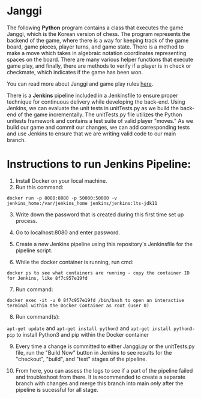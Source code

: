 # Janggi

The following **Python** program contains a class that executes the game Janggi, which is the Korean version of chess. The program represents the backend of the game, where there is a way for keeping track of the game board, game pieces, player turns, and game state. There is a method to make a move which takes in algebraic notation coordinates representing spaces on the board. There are many various helper functions that execute game play, and finally, there are methods to verify if a player is in check or checkmate, which indicates if the game has been won.

You can read more about Janggi and game play rules [here](https://en.wikipedia.org/wiki/Janggi).

There is a **Jenkins** pipeline included in a Jenkinsfile to ensure proper technique for continuous delivery while developing the back-end. Using Jenkins, we can evaluate the unit tests in unitTests.py as we build the back-end of the game incrementally. The unitTests.py file utilizes the Python unitests framework and contains a test suite of valid player "moves." As we build our game and commit our changes, we can add corresponding tests and use Jenkins to ensure that we are writing valid code to our main branch.

# Instructions to run Jenkins Pipeline:

1. Install Docker on your local machine.
2. Run this command: 

``docker run -p 8080:8080 -p 50000:50000 -v jenkins_home:/var/jenkins_home jenkins/jenkins:lts-jdk11``

3. Write down the password that is created during this first time set up process.

4. Go to localhost:8080 and enter password.

5. Create a new Jenkins pipeline using this repository's Jenkinsfile for the pipeline script.

6. While the docker container is running, run cmd: 

``docker ps to see what containers are running - copy the container ID for Jenkins, like 8f7c957e19fd``

7. Run command: 

``docker exec -it -u 0 8f7c957e19fd /bin/bash to open an interactive terminal within the Docker Container as root (user 0)``

8. Run command(s): 

``apt-get update`` and ``apt-get install python3`` and ``apt-get install python3-pip`` to install Python3 and pip within the Docker container

9. Every time a change is committed to either Janggi.py or the unitTests.py file, run the "Build Now" button in Jenkins to see results for the "checkout", "build", and "test" stages of the pipeline. 

10. From here, you can assess the logs to see if a part of the pipeline failed and troubleshoot from there. It is recommended to create a separate branch with changes and merge this branch into main *only* after the pipeline is sucessful for all stage.


